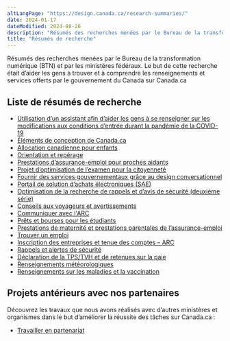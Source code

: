 ```yaml
---
altLangPage: "https://design.canada.ca/research-summaries/"
date: 2024-01-17
dateModified: 2024-08-26
description: "Résumés des recherches menées par le Bureau de la transformation numérique (BTN) et par les ministères fédéraux."
title: "Résumés de recherche"
---
```

<p>Résumés des recherches menées par le Bureau de la transformation numérique (BTN) et par les ministères fédéraux. Le but de cette recherche était d’aider les gens à trouver et à comprendre les renseignements et services offerts par le gouvernement du Canada sur Canada.ca</p>
<h2>Liste de résumés de recherche</h2>
<ul class="mrgn-tp-lg">
  <li><a href="/resumes-recherche/etude-sur-les-restrictions-de-voyage.html">Utilisation d’un assistant afin d’aider les gens à se renseigner sur les modifications aux conditions d’entrée durant la pandémie de la COVID-19</a></li>
  <li><a href="/resumes-recherche/confiance.html">Éléments de conception de Canada.ca</a></li>
  <li><a href="/resumes-recherche/allocation-canadienne-enfants.html">Allocation canadienne pour enfants</a></li>
  <li><a href="/resumes-recherche/orientation-dans-canada-ca.html">Orientation et repérage</a></li>
  <li><a href="/resumes-recherche/prochesaidants-resume-recherche.html">Prestations d’assurance-emploi pour proches aidants</a></li>
  <li><a href="/resumes-recherche/examen-citoyennete-resume-recherche.html">Projet d’optimisation de l’examen pour la citoyenneté</a></li>
  <li><a href="/resumes-recherche/design-conversationnel.html">Fournir des services gouvernementaux grâce au design conversationnel</a></li>
  <li><a href="/resumes-recherche/achats-electroniques-resume-recherche.html">Portail de solution d’achats électroniques (SAE)</a></li>
  <li><a href="/resumes-recherche/rappels-securite-resume-recherche.html">Optimisation de la recherche de rappels et d’avis de sécurité (deuxième série)</a></li>
  <li><a href="/resumes-recherche/conseils-voyageurs-resume-recherche.html">Conseils aux voyageurs et avertissements</a></li>
  <li><a href="/resumes-recherche/arc-contactez-nous-resume-recherche.html">Communiquer avec l'ARC</a></li>
  <li><a href="/resumes-recherche/prets-etudiants-resume-recherche.html">Prêts et bourses pour les étudiants</a></li>
  <li><a href="/resumes-recherche/maternite-parentales-resume-recherche.html">Prestations de maternité et prestations parentales de l’assurance-emploi</a></li>
  <li><a href="/resumes-recherche/trouver-emploi-resume-recherche.html">Trouver un emploi</a></li>
  <li><a href="/resumes-recherche/comptes-entreprises-resume-recherche.html">Inscription des entreprises et tenue des comptes – ARC</a></li>
  <li><a href="/resumes-recherche/rappels-resume-recherche.html">Rappels et alertes de sécurité</a></li>
  <li><a href="/resumes-recherche/impots-resume-recherche.html">Déclaration de la TPS/TVH et de retenues sur la paie</a></li>
  <li><a href="/resumes-recherche/meteo-resume-recherche.html">Renseignements météorologiques</a></li>
  <li><a href="/resumes-recherche/maladies-resume-recherche.html">Renseignements sur les maladies et la vaccination</a></li>
</ul>
<h2>Projets antérieurs avec nos partenaires</h2>
<p>Découvrez les travaux que nous avons réalisés avec d’autres ministères et organismes dans le but d’améliorer la réussite des tâches sur Canada.ca&nbsp;:</p>
<ul>
  <li><a href="../partenaires/">Travailler en partenariat</a></li>
</ul>